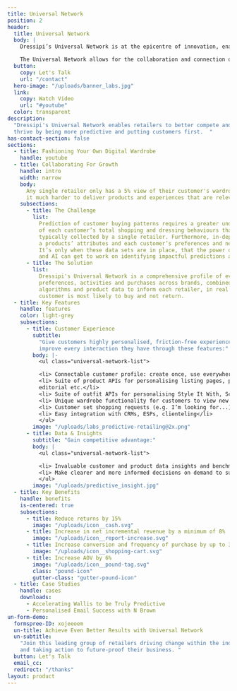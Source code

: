 ```yaml
---
title: Universal Network
position: 2
header:
  title: Universal Network
  body: |
    Dressipi’s Universal Network is at the epicentre of innovation, enabling retailers to better compete and thrive by being more predictive and putting customers first.

    The Universal Network allows for the collaboration and connection of data across all participating retailers and channels wherever that customer is shopping or browsing. This unique aggregation of data delivers a significantly better experience for the customer whilst extending the value for retailers further by driving better predictions and even better results.
  button:
    copy: Let's Talk
    url: "/contact"
  hero-image: "/uploads/banner_labs.jpg"
  link:
    copy: Watch Video
    url: "#youtube"
  color: transparent
description:
  "Dressipi's Universal Network enables retailers to better compete and
  thrive by being more predictive and putting customers first.  "
has-contact-section: false
sections:
  - title: Fashioning Your Own Digital Wardrobe
    handle: youtube
  - title: Collaborating For Growth
    handle: intro
    width: narrow
    body:
      Any single retailer only has a 5% view of their customer's wardrobe, making
      it much harder to deliver products and experiences that are relevant to them.
    subsections:
      - title: The Challenge
        list:
          Prediction of customer buying patterns requires a greater understanding
          of each customer’s total shopping and dressing behaviours than the small slice
          typically collected by a single retailer. Furthermore, in-depth data links between
          a products’ attributes and each customer’s preferences and needs are also required.
          It’s only when these data sets are in place, that the power of machine learning
          and AI can get to work on identifying impactful predictions and insights.
      - title: The Solution
        list:
          Dressipi's Universal Network is a comprehensive profile of every customer's
          preferences, activities and purchases across brands, combined with fashion specific
          algorithms and product data to inform each retailer, in real time, what every
          customer is most likely to buy and not return.
  - title: Key Features
    handle: features
    color: light-grey
    subsections:
      - title: Customer Experience
        subtitle:
          "Give customers highly personalised, friction-free experiences that
          improve every interaction they have through these features:"
        body: |-
          <ul class="universal-network-list">

          <li> Connectable customer profile: create once, use everywhere</li>
          <li> Suite of product APIs for personalising listing pages, product pages, emails, notifications,
          editorial etc.</li>
          <li> Suite of outfit APIs for personalising Style It With, Scan for Outfits instore</li>
          <li> Unique wardrobe functionality for customers to view new items with owned items</li>
          <li> Customer set shopping requests (e.g. I’m looking for...)</li>
          <li> Easy integration with CRMs, ESPs, clienteling</li>
          </ul>
        image: "/uploads/labs_predictive-retailing@2x.png"
      - title: Data & Insights
        subtitle: "Gain competitive advantage:"
        body: |
          <ul class="universal-network-list">

          <li> Invaluable customer and product data insights and benchmarking</li>
          <li> Make clearer and more informed decisions on demand to supply matching, merchandising and customer acquisition</li>
          </ul>
        image: "/uploads/predictive_insight.jpg"
  - title: Key Benefits
    handle: benefits
    is-centered: true
    subsections:
      - title: Reduce returns by 15%
        image: "/uploads/icon__cash.svg"
      - title: Increase in net incremental revenue by a minimum of 8%
        image: "/uploads/icon__report-increase.svg"
      - title: Increase conversion and frequency of purchase by up to 30%
        image: "/uploads/icon__shopping-cart.svg"
      - title: Increase AOV by 6%
        image: "/uploads/icon__pound-tag.svg"
        class: "pound-icon"
        gutter-class: "gutter-pound-icon"
  - title: Case Studies
    handle: cases
    downloads:
      - Accelerating Wallis to be Truly Predictive
      - Personalised Email Success with N Brown
un-form-demo:
  formspree-ID: xojeeoem
  un-title: Achieve Even Better Results with Universal Network
  un-subtitle:
    "Join this leading group of retailers driving change within the industry
    and taking action to future-proof their business. "
  button: Let's Talk
  email_cc:
  redirect: "/thanks"
layout: product
---
```


